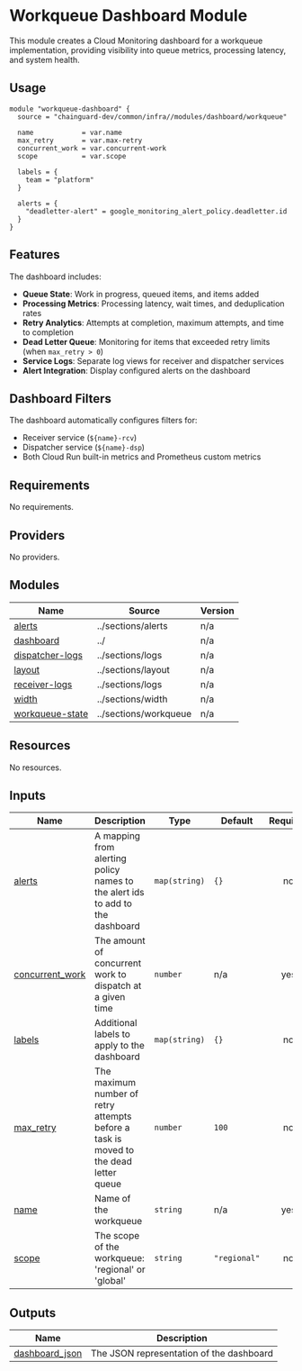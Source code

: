 # Workqueue Dashboard Module

This module creates a Cloud Monitoring dashboard for a workqueue implementation, providing visibility into queue metrics, processing latency, and system health.

## Usage

```hcl
module "workqueue-dashboard" {
  source = "chainguard-dev/common/infra//modules/dashboard/workqueue"

  name            = var.name
  max_retry       = var.max-retry
  concurrent_work = var.concurrent-work
  scope           = var.scope

  labels = {
    team = "platform"
  }

  alerts = {
    "deadletter-alert" = google_monitoring_alert_policy.deadletter.id
  }
}
```

## Features

The dashboard includes:

- **Queue State**: Work in progress, queued items, and items added
- **Processing Metrics**: Processing latency, wait times, and deduplication rates
- **Retry Analytics**: Attempts at completion, maximum attempts, and time to completion
- **Dead Letter Queue**: Monitoring for items that exceeded retry limits (when `max_retry > 0`)
- **Service Logs**: Separate log views for receiver and dispatcher services
- **Alert Integration**: Display configured alerts on the dashboard

## Dashboard Filters

The dashboard automatically configures filters for:
- Receiver service (`${name}-rcv`)
- Dispatcher service (`${name}-dsp`)
- Both Cloud Run built-in metrics and Prometheus custom metrics

<!-- BEGIN_TF_DOCS -->
## Requirements

No requirements.

## Providers

No providers.

## Modules

| Name | Source | Version |
|------|--------|---------|
| <a name="module_alerts"></a> [alerts](#module\_alerts) | ../sections/alerts | n/a |
| <a name="module_dashboard"></a> [dashboard](#module\_dashboard) | ../ | n/a |
| <a name="module_dispatcher-logs"></a> [dispatcher-logs](#module\_dispatcher-logs) | ../sections/logs | n/a |
| <a name="module_layout"></a> [layout](#module\_layout) | ../sections/layout | n/a |
| <a name="module_receiver-logs"></a> [receiver-logs](#module\_receiver-logs) | ../sections/logs | n/a |
| <a name="module_width"></a> [width](#module\_width) | ../sections/width | n/a |
| <a name="module_workqueue-state"></a> [workqueue-state](#module\_workqueue-state) | ../sections/workqueue | n/a |

## Resources

No resources.

## Inputs

| Name | Description | Type | Default | Required |
|------|-------------|------|---------|:--------:|
| <a name="input_alerts"></a> [alerts](#input\_alerts) | A mapping from alerting policy names to the alert ids to add to the dashboard | `map(string)` | `{}` | no |
| <a name="input_concurrent_work"></a> [concurrent\_work](#input\_concurrent\_work) | The amount of concurrent work to dispatch at a given time | `number` | n/a | yes |
| <a name="input_labels"></a> [labels](#input\_labels) | Additional labels to apply to the dashboard | `map(string)` | `{}` | no |
| <a name="input_max_retry"></a> [max\_retry](#input\_max\_retry) | The maximum number of retry attempts before a task is moved to the dead letter queue | `number` | `100` | no |
| <a name="input_name"></a> [name](#input\_name) | Name of the workqueue | `string` | n/a | yes |
| <a name="input_scope"></a> [scope](#input\_scope) | The scope of the workqueue: 'regional' or 'global' | `string` | `"regional"` | no |

## Outputs

| Name | Description |
|------|-------------|
| <a name="output_dashboard_json"></a> [dashboard\_json](#output\_dashboard\_json) | The JSON representation of the dashboard |
<!-- END_TF_DOCS -->
